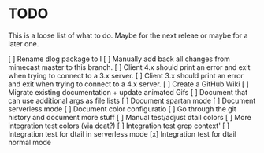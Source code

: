 TODO
====

This is a loose list of what to do. Maybe for the next releae or maybe for a later one.

[ ] Rename dlog package to l
[ ] Manually add back all changes from mimecast master to this branch.
[ ] Client 4.x should print an error and exit when trying to connect to a 3.x server.
[ ] Client 3.x should print an error and exit when trying to connect to a 4.x server.
[ ] Create a GitHub Wiki
  [ ] Migrate existing documentation + update animated Gifs
  [ ] Document that can use additional args as file lists
  [ ] Document spartan mode
  [ ] Document serverless mode
  [ ] Document color configuratio
  [ ] Go through the git history and document more stuff
[ ] Manual test/adjust dtail colors
[ ] More integration test colors (via dcat?)
[ ] Integration test grep context'
[ ] Integration test for dtail in serverless mode
[x] Integration test for dtail normal mode
